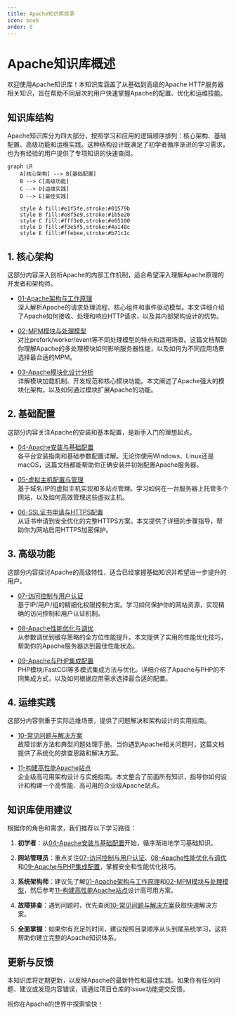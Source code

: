 ```yaml
---
title: Apache知识库目录
icon: book
order: 0
---
```


# Apache知识库概述

欢迎使用Apache知识库！本知识库涵盖了从基础到高级的Apache HTTP服务器相关知识，旨在帮助不同层次的用户快速掌握Apache的配置、优化和运维技能。

## 知识库结构

Apache知识库分为四大部分，按照学习和应用的逻辑顺序排列：核心架构、基础配置、高级功能和运维实践。这种结构设计既满足了初学者循序渐进的学习需求，也为有经验的用户提供了专项知识的快速查阅。

```mermaid
graph LR
    A[核心架构] --> B[基础配置]
    B --> C[高级功能]
    C --> D[运维实践]
    D --> E[最佳实践]
    
    style A fill:#e1f5fe,stroke:#01579b
    style B fill:#e8f5e9,stroke:#1b5e20
    style C fill:#fff3e0,stroke:#e65100
    style D fill:#f3e5f5,stroke:#4a148c
    style E fill:#ffebee,stroke:#b71c1c
```

## 1. 核心架构

这部分内容深入剖析Apache的内部工作机制，适合希望深入理解Apache原理的开发者和架构师。

- [01-Apache架构与工作原理](./01-Apache架构与工作原理.md)  
  深入解析Apache的请求处理流程、核心组件和事件驱动模型。本文详细介绍了Apache如何接收、处理和响应HTTP请求，以及其内部架构设计的优势。

- [02-MPM模块与处理模型](./02-MPM模块与处理模型.md)  
  对比prefork/worker/event等不同处理模型的特点和适用场景。这篇文档帮助你理解Apache的多处理模块如何影响服务器性能，以及如何为不同应用场景选择最合适的MPM。

- [03-Apache模块化设计分析](./03-Apache模块化设计分析.md)  
  详解模块加载机制、开发规范和核心模块功能。本文阐述了Apache强大的模块化架构，以及如何通过模块扩展Apache的功能。

## 2. 基础配置

这部分内容关注Apache的安装和基本配置，是新手入门的理想起点。

- [04-Apache安装与基础配置](./04-Apache安装与基础配置.md)  
  各平台安装指南和基础参数配置详解。无论你使用Windows、Linux还是macOS，这篇文档都能帮助你正确安装并初始配置Apache服务器。

- [05-虚拟主机配置与管理](./05-虚拟主机配置与管理.md)  
  基于域名/IP的虚拟主机实现和多站点管理。学习如何在一台服务器上托管多个网站，以及如何高效管理这些虚拟主机。

- [06-SSL证书申请与HTTPS配置](./06-SSL证书申请与HTTPS配置.md)  
  从证书申请到安全优化的完整HTTPS方案。本文提供了详细的步骤指导，帮助你为网站启用HTTPS加密保护。

## 3. 高级功能

这部分内容探讨Apache的高级特性，适合已经掌握基础知识并希望进一步提升的用户。

- [07-访问控制与用户认证](./07-访问控制与用户认证.md)  
  基于IP/用户/组的精细化权限控制方案。学习如何保护你的网站资源，实现精确的访问控制和用户认证机制。

- [08-Apache性能优化与调优](./08-Apache性能优化与调优.md)  
  从参数调优到缓存策略的全方位性能提升。本文提供了实用的性能优化技巧，帮助你的Apache服务器达到最佳性能状态。

- [09-Apache与PHP集成配置](./09-Apache与PHP集成配置.md)  
  PHP模块/FastCGI等多模式集成方法与优化。详细介绍了Apache与PHP的不同集成方式，以及如何根据应用需求选择最合适的配置。

## 4. 运维实践

这部分内容侧重于实际运维场景，提供了问题解决和架构设计的实用指南。

- [10-常见问题与解决方案](./10-常见问题与解决方案.md)  
  故障诊断方法和典型问题处理手册。当你遇到Apache相关问题时，这篇文档提供了系统化的排查思路和解决方案。

- [11-构建高性能Apache站点](./11-构建高性能Apache站点.md)  
  企业级高可用架构设计与实施指南。本文整合了前面所有知识，指导你如何设计和构建一个高性能、高可用的企业级Apache站点。

## 知识库使用建议

根据你的角色和需求，我们推荐以下学习路径：

1. **初学者**：从[04-Apache安装与基础配置](./04-Apache安装与基础配置.md)开始，循序渐进地学习基础知识。

2. **网站管理员**：重点关注[07-访问控制与用户认证](./07-访问控制与用户认证.md)、[08-Apache性能优化与调优](./08-Apache性能优化与调优.md)和[09-Apache与PHP集成配置](./09-Apache与PHP集成配置.md)，掌握安全和性能优化技巧。

3. **系统架构师**：建议先了解[01-Apache架构与工作原理](./01-Apache架构与工作原理.md)和[02-MPM模块与处理模型](./02-MPM模块与处理模型.md)，然后参考[11-构建高性能Apache站点](./11-构建高性能Apache站点.md)设计高可用方案。

4. **故障排查**：遇到问题时，优先查阅[10-常见问题与解决方案](./10-常见问题与解决方案.md)获取快速解决方案。

5. **全面掌握**：如果你有充足的时间，建议按照目录顺序从头到尾系统学习，这将帮助你建立完整的Apache知识体系。

## 更新与反馈

本知识库将定期更新，以反映Apache的最新特性和最佳实践。如果你有任何问题、建议或发现内容错误，请通过项目仓库的Issue功能提交反馈。

祝你在Apache的世界中探索愉快！